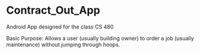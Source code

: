 Contract_Out_App
================

Android App designed for the class CS 480

Basic Purpose:
  Allows a user (usually building owner) to order a job (usually maintenance) without jumping through hoops.
